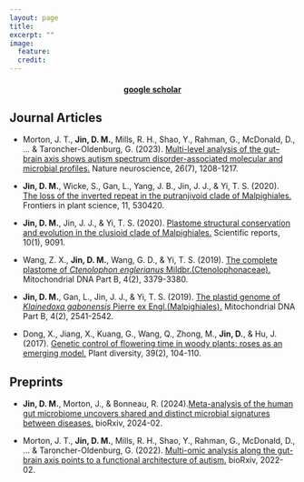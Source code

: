 ```yaml
---
layout: page
title: 
excerpt: ""
image:
  feature:
  credit:
---
```


<center>
<h4><a href="https://scholar.google.com/citations?user=Ud0HtzMAAAAJ&hl=en">google scholar</a></h4>
</center>


## Journal Articles

- Morton, J. T., **Jin, D. M.**, Mills, R. H., Shao, Y., Rahman, G., McDonald, D., ... & Taroncher-Oldenburg, G. (2023). [Multi-level analysis of the gut–brain axis shows autism spectrum disorder-associated molecular and microbial profiles.](https://www.nature.com/articles/s41593-023-01361-0) Nature neuroscience, 26(7), 1208-1217.

- **Jin, D. M.**, Wicke, S., Gan, L., Yang, J. B., Jin, J. J., & Yi, T. S. (2020). [The loss of the inverted repeat in the putranjivoid clade of Malpighiales.](https://www.frontiersin.org/journals/plant-science/articles/10.3389/fpls.2020.00942/full) Frontiers in plant science, 11, 530420.

- **Jin, D. M.**, Jin, J. J., & Yi, T. S. (2020). [Plastome structural conservation and evolution in the clusioid clade of Malpighiales.](https://www.nature.com/articles/s41598-020-66024-7) Scientific reports, 10(1), 9091.

- Wang, Z. X., **Jin, D. M.**, Wang, G. D., & Yi, T. S. (2019). [The complete plastome of *Ctenolophon englerianus* Mildbr.(Ctenolophonaceae).](https://www.tandfonline.com/doi/full/10.1080/23802359.2019.1673684) Mitochondrial DNA Part B, 4(2), 3379-3380.

- **Jin, D. M.**, Gan, L., Jin, J. J., & Yi, T. S. (2019). [The plastid genome of *Klainedoxa gabonensis* Pierre ex Engl.(Malpighiales).](https://www.tandfonline.com/doi/full/10.1080/23802359.2019.1639557) Mitochondrial DNA Part B, 4(2), 2541-2542.

- Dong, X., Jiang, X., Kuang, G., Wang, Q., Zhong, M., **Jin, D.**, & Hu, J. (2017). [Genetic control of flowering time in woody plants: roses as an emerging model.](https://www.sciencedirect.com/science/article/pii/S2468265916300762) Plant diversity, 39(2), 104-110.

## Preprints

- **Jin, D. M.**, Morton, J., & Bonneau, R. (2024).[Meta-analysis of the human gut microbiome uncovers shared and distinct microbial signatures between diseases.](https://www.biorxiv.org/content/10.1101/2024.02.27.582333v1) bioRxiv, 2024-02.

- Morton, J. T., **Jin, D. M.**, Mills, R. H., Shao, Y., Rahman, G., McDonald, D., ... & Taroncher-Oldenburg, G. (2022). [Multi-omic analysis along the gut-brain axis points to a functional architecture of autism.](https://www.biorxiv.org/content/10.1101/2022.02.25.482050v2) bioRxiv, 2022-02.